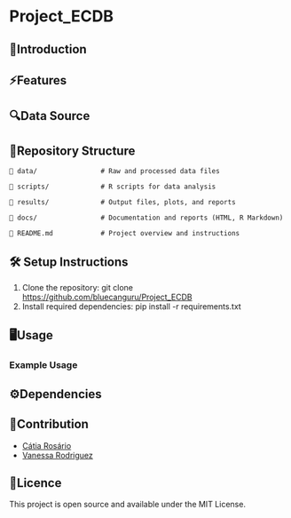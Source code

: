 # Project_ECDB
## 🧬Introduction

## ⚡Features

## 🔍Data Source

## 📖Repository Structure
    📂 data/                # Raw and processed data files

    📂 scripts/             # R scripts for data analysis

    📂 results/             # Output files, plots, and reports

    📂 docs/                # Documentation and reports (HTML, R Markdown)

    📄 README.md            # Project overview and instructions

## 🛠 Setup Instructions
1. Clone the repository:
    git clone https://github.com/bluecanguru/Project_ECDB
2. Install required dependencies:
    pip install -r requirements.txt

## 🖥️Usage
### Example Usage

## ⚙️Dependencies

## 📝Contribution
- [Cátia Rosário](https://github.com/bluecanguru)
- [Vanessa Rodriguez](https://github.com/VaneBR)

## 📜Licence
This project is open source and available under the MIT License.